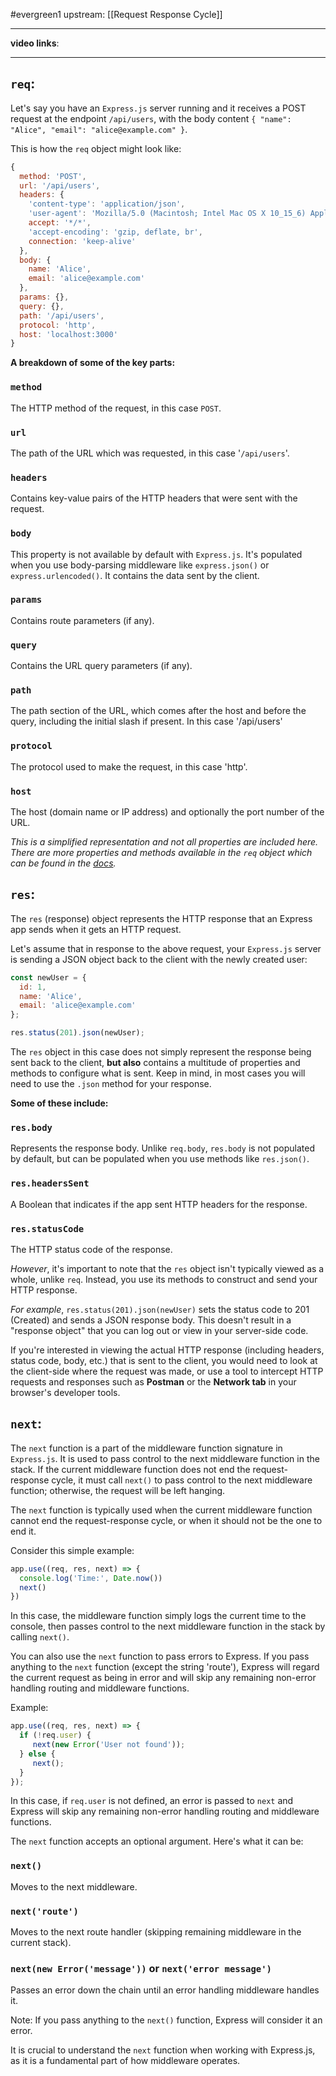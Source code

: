 #evergreen1 
upstream: [[Request Response Cycle]]

---

**video links**: 

---

## `req`: 

Let's say you have an `Express.js` server running and it receives a POST request at the endpoint `/api/users`, with the body content `{ "name": "Alice", "email": "alice@example.com" }`.

This is how the `req` object might look like:

```javascript
{
  method: 'POST',
  url: '/api/users',
  headers: {
    'content-type': 'application/json',
    'user-agent': 'Mozilla/5.0 (Macintosh; Intel Mac OS X 10_15_6) AppleWebKit/537.36 (KHTML, like Gecko) Chrome/86.0.4240.198 Safari/537.36',
    accept: '*/*',
    'accept-encoding': 'gzip, deflate, br',
    connection: 'keep-alive'
  },
  body: {
    name: 'Alice',
    email: 'alice@example.com'
  },
  params: {},
  query: {},
  path: '/api/users',
  protocol: 'http',
  host: 'localhost:3000'
}
```

**A breakdown of some of the key parts:**

### `method`
The HTTP method of the request, in this case `POST`.

### `url`
The path of the URL which was requested, in this case '`/api/users`'.

### `headers`
Contains key-value pairs of the HTTP headers that were sent with the request.

### `body`
This property is not available by default with `Express.js`. It's populated when you use body-parsing middleware like `express.json()` or `express.urlencoded()`. It contains the data sent by the client.

### `params`
Contains route parameters (if any).

### `query`
Contains the URL query parameters (if any).

### `path`
The path section of the URL, which comes after the host and before the query, including the initial slash if present. In this case '/api/users'

### `protocol`
The protocol used to make the request, in this case 'http'.

### `host`
The host (domain name or IP address) and optionally the port number of the URL.

*This is a simplified representation and not all properties are included here. There are more properties and methods available in the `req` object which can be found in the [docs](https://expressjs.com/en/api.html#req).*

## `res`: 

The `res` (response) object represents the HTTP response that an Express app sends when it gets an HTTP request.

Let's assume that in response to the above request, your `Express.js` server is sending a JSON object back to the client with the newly created user:

```javascript
const newUser = {
  id: 1,
  name: 'Alice',
  email: 'alice@example.com'
};

res.status(201).json(newUser);
```

The `res` object in this case does not simply represent the response being sent back to the client, **but also** contains a multitude of properties and methods to configure what is sent. Keep in mind, in most cases you will need to use the `.json` method for your response. 

**Some of these include:**

### `res.body`
Represents the response body. Unlike `req.body`, `res.body` is not populated by default, but can be populated when you use methods like `res.json()`.

### `res.headersSent`
A Boolean that indicates if the app sent HTTP headers for the response.

### `res.statusCode`
The HTTP status code of the response.

*However*, it's important to note that the `res` object isn't typically viewed as a whole, unlike `req`. Instead, you use its methods to construct and send your HTTP response. 

*For example*, `res.status(201).json(newUser)` sets the status code to 201 (Created) and sends a JSON response body. This doesn't result in a "response object" that you can log out or view in your server-side code.

If you're interested in viewing the actual HTTP response (including headers, status code, body, etc.) that is sent to the client, you would need to look at the client-side where the request was made, or use a tool to intercept HTTP requests and responses such as **Postman** or the **Network tab** in your browser's developer tools.

## `next`:

The `next` function is a part of the middleware function signature in `Express.js`. It is used to pass control to the next middleware function in the stack. If the current middleware function does not end the request-response cycle, it must call `next()` to pass control to the next middleware function; otherwise, the request will be left hanging.

The `next` function is typically used when the current middleware function cannot end the request-response cycle, or when it should not be the one to end it. 

Consider this simple example:

```javascript
app.use((req, res, next) => {
  console.log('Time:', Date.now())
  next()
})
```

In this case, the middleware function simply logs the current time to the console, then passes control to the next middleware function in the stack by calling `next()`.

You can also use the `next` function to pass errors to Express. If you pass anything to the `next` function (except the string 'route'), Express will regard the current request as being in error and will skip any remaining non-error handling routing and middleware functions.

Example:

```javascript
app.use((req, res, next) => {
  if (!req.user) {
     next(new Error('User not found'));
  } else {
     next();
  }
});
```

In this case, if `req.user` is not defined, an error is passed to `next` and Express will skip any remaining non-error handling routing and middleware functions.

The `next` function accepts an optional argument. Here's what it can be:

### `next()`
Moves to the next middleware.

### `next('route')`
Moves to the next route handler (skipping remaining middleware in the current stack).

### `next(new Error('message'))` or `next('error message')`
Passes an error down the chain until an error handling middleware handles it.

Note: If you pass anything to the `next()` function, Express will consider it an error.

It is crucial to understand the `next` function when working with Express.js, as it is a fundamental part of how middleware operates.





